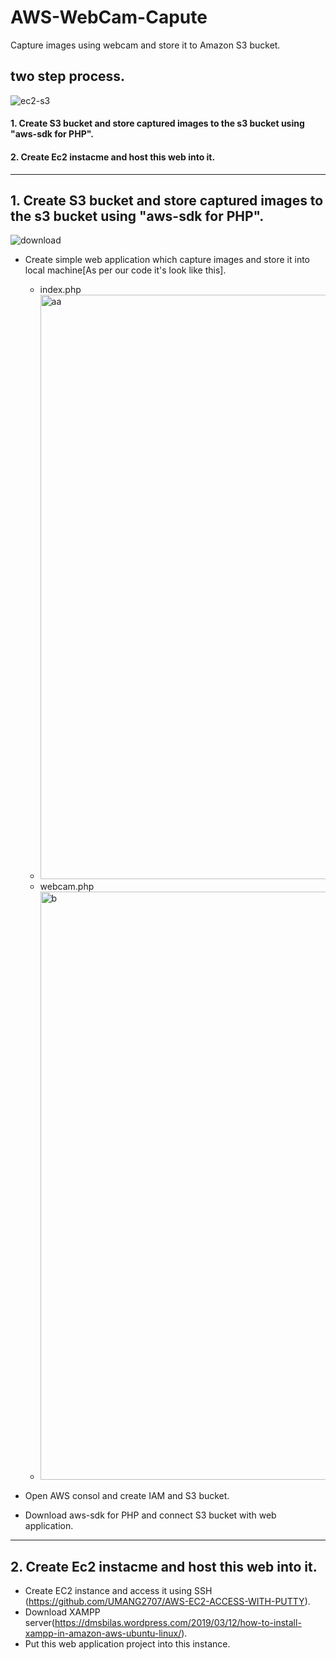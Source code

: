 # AWS-WebCam-Capute
Capture images using webcam and store it to Amazon S3 bucket.

## two step process.

![ec2-s3](https://user-images.githubusercontent.com/48994342/78523979-208a1c80-77f0-11ea-8c47-4ed46c9ca490.png)

#### 1. Create S3 bucket and store captured images to the s3 bucket using "aws-sdk for PHP".
#### 2. Create Ec2 instacme and host this web into it.

*** 

## 1. Create S3 bucket and store captured images to the s3 bucket using "aws-sdk for PHP".

![download](https://user-images.githubusercontent.com/48994342/78524306-351ae480-77f1-11ea-8689-fbd60018de87.png)

- Create simple web application which capture images and store it into local machine[As per our code it's look like this].
    - index.php
    - <img width="935" alt="aa" src="https://user-images.githubusercontent.com/48994342/78525369-90020b00-77f4-11ea-8ef9-5bfe98dbdc59.png">
    - webcam.php
    - <img width="941" alt="b" src="https://user-images.githubusercontent.com/48994342/78525752-b4aab280-77f5-11ea-9252-212bcfcc818d.png">


- Open AWS consol and create IAM and S3 bucket.
- Download aws-sdk for PHP and connect S3 bucket with web application.

*** 

## 2. Create Ec2 instacme and host this web into it.

- Create EC2 instance and access it using SSH (https://github.com/UMANG2707/AWS-EC2-ACCESS-WITH-PUTTY).
- Download XAMPP server(https://dmsbilas.wordpress.com/2019/03/12/how-to-install-xampp-in-amazon-aws-ubuntu-linux/).
- Put this web application project into this instance.
